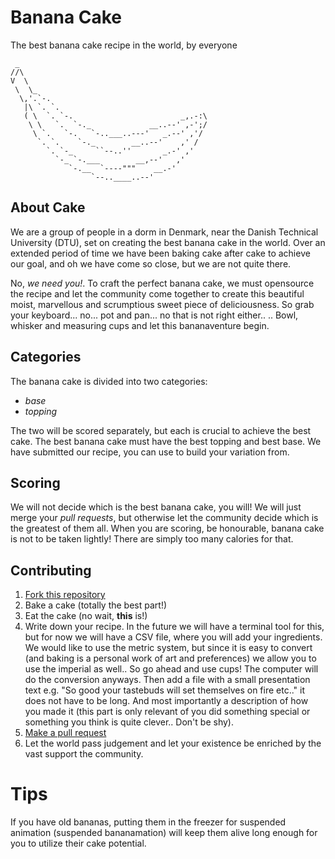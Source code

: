 # Banana Cake
The best banana cake recipe in the world, by everyone
```
 _
//\
V  \
 \  \_
  \,'.`-.
   |\ `. `.       
   ( \  `. `-.                        _,.-:\
    \ \   `.  `-._             __..--' ,-';/
     \ `.   `-.   `-..___..---'   _.--' ,'/
      `. `.    `-._        __..--'    ,' /
        `. `-_     ``--..''       _.-' ,'
          `-_ `-.___        __,--'   ,'
             `-.__  `----"""    __.-'
                  `--..____..--'

```
## About Cake
We are a group of people in a dorm in Denmark, near the Danish Technical University (DTU), set on creating the best banana cake in the world. Over an extended period of time we have been baking cake after cake to achieve our goal, and oh we have come so close, but we are not quite there.

No, _we need you!_. To craft the perfect banana cake, we must opensource the recipe and let the community come together to create this beautiful moist, marvellous and scrumptious sweet piece of deliciousness. So grab your keyboard... no... pot and pan... no that is not right either.. .. Bowl, whisker and measuring cups and let this bananaventure begin.


## Categories
The banana cake is divided into two categories:
- *base*
- *topping*

The two will be scored separately, but each is crucial to achieve the best cake. The best banana cake must have the best topping and best base. We have submitted our recipe, you can use to build your variation from.  


## Scoring
We will not decide which is the best banana cake, you will! We will just merge your _pull requests_, but otherwise let the community decide which is the greatest of them all.
When you are scoring, be honourable, banana cake is not to be taken lightly! There are simply too many calories for that.


## Contributing
1. [Fork this repository](https://guides.github.com/activities/forking/)
2. Bake a cake (totally the best part!)
3. Eat the cake (no wait, **this** is!)
4. Write down your recipe. In the future we will have a terminal tool for this, but for now we will have a CSV file, where you will add your ingredients. We would like to use the metric system, but since it is easy to convert (and baking is a personal work of art and preferences) we allow you to use the imperial as well.. So go ahead and use cups! The computer will do the conversion anyways. Then add a file with a small presentation text e.g. "So good your tastebuds will set themselves on fire etc.." it does not have to be long. And most importantly a description of how you made it (this part is only relevant of you did something special or something you think is quite clever.. Don't be shy).
5. [Make a pull request](https://help.github.com/articles/creating-a-pull-request/)
6. Let the world pass judgement and let your existence be enriched by the vast support the community.



# Tips
If you have old bananas, putting them in the freezer for suspended animation (suspended bananamation) will keep them alive long enough for you to utilize their cake potential.
